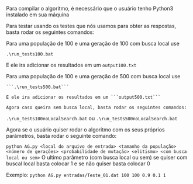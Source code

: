 Para compilar o algoritmo, é necessário que o usuário tenho Python3 instalado em sua máquina

Para testar usando os testes que nós usamos para obter as respostas, basta rodar os seguintes comandos:

Para uma população de 100 e uma geração de 100 com busca local use

   ```.\run_tests100.bat```

   E ele ira adicionar os resultados em um ```output100.txt```

   Para uma população de 100 e uma geração de 500 com busca local use

    ```.\run_tests500.bat```
    
    E ele ira adicionar os resultados em um ```output500.txt```
    
    Agora caso queira sem busca local, basta rodar os seguintes comandos:

   ```.\run_tests100noLocalSearch.bat``` ou 
  ```.\run_tests500noLocalSearch.bat```


Agora se o usuário quiser rodar o algoritmo com os seus próprios parâmetros, basta rodar o seguinte comando:

```python AG.py <local do arquivo de entrada> <tamanho da população> <número de gerações> <probabilidade de mutação> <elitismo> <com busca local ou sem>```
    O ultimo parâmetro (com busca local ou sem) se quiser com buscal local basta colocar 1 e se não quiser basta colocar 0


Exemplo:
```python AG.py entradas/Teste_01.dat 100 100 0.9 0.1 1```
